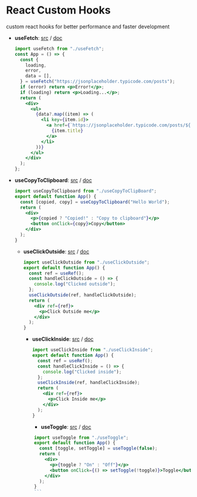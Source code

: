 # React Custom Hooks

custom react hooks for better performance and faster development

- **useFetch**:
  [src](https://github.com/oreste-abizera/react-custom-hooks/blob/main/src/hooks/useFetch/useFetch.jsx)
  /
  [doc](https://github.com/oreste-abizera/react-custom-hooks/blob/main/docs/useFetch.md)

  ```jsx
  import useFetch from "./useFetch";
  const App = () => {
    const {
      loading,
      error,
      data = [],
    } = useFetch("https://jsonplaceholder.typicode.com/posts");
    if (error) return <p>Error!</p>;
    if (loading) return <p>Loading...</p>;
    return (
      <div>
        <ul>
          {data?.map((item) => (
            <li key={item.id}>
              <a href={`https://jsonplaceholder.typicode.com/posts/${item.id}`}>
                {item.title}
              </a>
            </li>
          ))}
        </ul>
      </div>
    );
  };
  ```

- **useCopyToClipboard**:
  [src](https://github.com/oreste-abizera/react-custom-hooks/blob/main/src/hooks/useCopyToClipboard/useCopyToClipboard.jsx) / [doc](https://github.com/oreste-abizera/react-custom-hooks/blob/main/docs/useCopyToClipboard.md)

  ```jsx
  import useCopyToClipboard from "./useCopyToClipBoard";
  export default function App() {
    const [copied, copy] = useCopyToClipboard("Hello World");
    return (
      <div>
        <p>{copied ? "Copied!" : "Copy to clipboard"}</p>
        <button onClick={copy}>Copy</button>
      </div>
    );
  }
  ```

  - **useClickOutside**:
    [src](https://github.com/oreste-abizera/react-custom-hooks/blob/main/src/hooks/useClickOutside/useClickOutside.jsx) / [doc](https://github.com/oreste-abizera/react-custom-hooks/blob/main/docs/useClickOutside.md)

    ```jsx
    import useClickOutside from "./useClickOutside";
    export default function App() {
      const ref = useRef();
      const handleClickOutside = () => {
        console.log("Clicked outside");
      };
      useClickOutside(ref, handleClickOutside);
      return (
        <div ref={ref}>
          <p>Click Outside me</p>
        </div>
      );
    }
    ```

    - **useClickInside**:
      [src](https://github.com/oreste-abizera/react-custom-hooks/blob/main/src/hooks/useClickInside/useClickInside.jsx) / [doc](https://github.com/oreste-abizera/react-custom-hooks/blob/main/docs/useClickInside.md)

      ```jsx
      import useClickInside from "./useClickInside";
      export default function App() {
        const ref = useRef();
        const handleClickInside = () => {
          console.log("Clicked inside");
        };
        useClickInside(ref, handleClickInside);
        return (
          <div ref={ref}>
            <p>Click Inside me</p>
          </div>
        );
      }
      ```

      - **useToggle**:
        [src](https://github.com/oreste-abizera/react-custom-hooks/blob/main/src/hooks/useToggle/useToggle.jsx) / [doc](https://github.com/oreste-abizera/react-custom-hooks/blob/main/docs/useToggle.md)

    ````jsx
        import useToggle from "./useToggle";
        export default function App() {
          const [toggle, setToggle] = useToggle(false);
          return (
            <div>
              <p>{toggle ? "On" : "Off"}</p>
              <button onClick={() => setToggle(!toggle)}>Toggle</button>
            </div>
          );
        }
        ```
    ````

